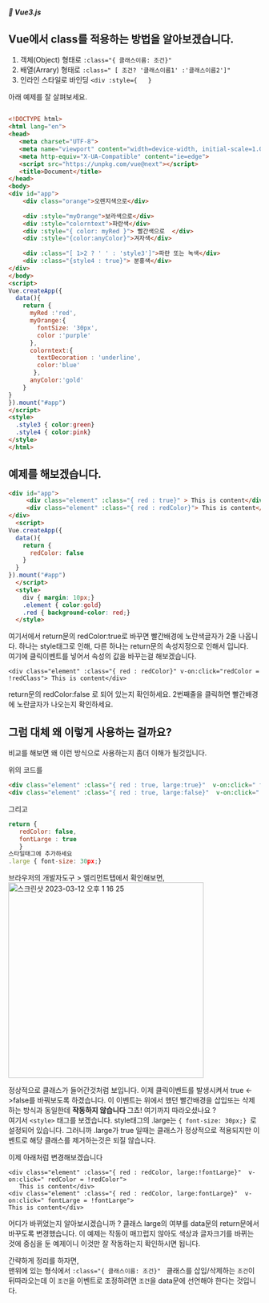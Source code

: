 ##### 🌵 Vue3.js

## Vue에서 class를 적용하는 방법을 알아보겠습니다.

1. 객체(Object) 형태로 
``` :class="{ 클래스이름: 조건}"  ```
2. 배열(Arrary) 형태로
``` :class=" [ 조건? '클래스이름1' :'클래스이름2']"  ```
3. 인라인 스타일로 바인딩
``` <div :style={   }  ``` 


아래 예제를 잘 살펴보세요. 
``` html

<!DOCTYPE html>
<html lang="en">
<head>
   <meta charset="UTF-8">
   <meta name="viewport" content="width=device-width, initial-scale=1.0">
   <meta http-equiv="X-UA-Compatible" content="ie=edge">
   <script src="https://unpkg.com/vue@next"></script>
   <title>Document</title>
</head>
<body>
<div id="app">
    <div class="orange">오렌지색으로</div>
   
    <div :style="myOrange">보라색으로</div>
    <div :style="colorntext">파란색</div>
    <div :style="{ color: myRed }"> 빨간색으로  </div>
    <div :style="{color:anyColor}">겨자색</div>
   
    <div :class="[ 1>2 ? ' ' : 'style3']">파란 또는 녹색</div>
    <div :class="{style4 : true}"> 분홍색</div>
</div>
</body>
<script> 
Vue.createApp({
  data(){
    return {
      myRed :'red',
      myOrange:{
        fontSize: '30px',
        color :'purple'
      },
      colorntext:{
        textDecoration : 'underline',
        color:'blue'
       },
      anyColor:'gold'
    }   
}
}).mount("#app")
</script>
<style>
  .style3 { color:green}
  .style4 { color:pink}
</style>
</html>
```

## 예제를 해보겠습니다.

``` html
<div id="app">
     <div class="element" :class="{ red : true}" > This is content</div>
     <div class="element" :class="{ red : redColor}"> This is content</div>
</div>
  <script>
Vue.createApp({
  data(){
    return {
      redColor: false
    }
  }
}).mount("#app")
  </script>
  <style>
    div { margin: 10px;}
    .element { color:gold}
    .red { background-color: red;}
  </style>
```
여기서에서 return문의 redColor:true로 바꾸면 빨간배경에 노란색글자가 2줄 나옵니다. 하나는 style태그로 인해, 다른 하나는 return문의 속성지정으로 인해서 입니다.   
여기에 클릭이벤트를 넣어서 속성의 값을 바꾸는걸 해보겠습니다.  

``` <div class="element" :class="{ red : redColor}" v-on:click="redColor = !redClass"> This is content</div> ```  
      
return문의 redColor:false 로 되어 있는지 확인하세요. 2번째줄을 클릭하면 빨간배경에 노란글자가 나오는지 확인하세요.

## 그럼 대체 왜 이렇게 사용하는 걸까요?
비교를 해보면 왜 이런 방식으로 사용하는지 좀더 이해가 될것입니다. 

위의 코드를
``` html
<div class="element" :class="{ red : true, large:true}"  v-on:click=" fontLarge= !fontLarge"> This is content</div>
<div class="element" :class="{ red : true, large:false}"  v-on:click=" large= !large"> This is content</div>
```   
그리고 
``` javascript
return {
   redColor: false,
   fontLarge : true
   }
스타일태그에 추가하세요
.large { font-size: 30px;}
``` 
브라우저의 개발자도구 > 엘리먼트탭에서 확인해보면,   
<img width="390" alt="스크린샷 2023-03-12 오후 1 16 25" src="https://user-images.githubusercontent.com/48478079/224524003-04fcdd47-f8cd-42c8-b844-97f9ea9c0e2c.png">

정상적으로 클래스가 들어간것처럼 보입니다. 이제 클릭이벤트를 발생시켜서 true <->false를 바꿔보도록 하겠습니다. 이 이벤트는 위에서 했던 빨간배경을 삽입또는 삭제하는 방식과 동일한데 <b> 작동하지 않습니다 </b> 그쵸! 여기까지 따라오셨나요 ?   
여기서 ```<style>``` 태그를 보겠습니다.  style태그의 .large는 ``` { font-size: 30px;}  ```로 설정되어 있습니다. 그러니까 .large가 true 일때는 클래스가 정상적으로 적용되지만 이벤트로 해당 클래스를 제거하는것은 되질 않습니다.   

이제 아래처럼 변경해보겠습니다  
```  
<div class="element" :class="{ red : redColor, large:!fontLarge}"  v-on:click=" redColor = !redColor"> 
   This is content</div>
<div class="element" :class="{ red : redColor, large:fontLarge}"  v-on:click=" fontLarge = !fontLarge"> 
This is content</div>
```   
어디가 바뀌었는지 알아보시겠습니까 ?
클래스 large의 여부를 data문의 return문에서 바꾸도록 변경했습니다.  이 예제는 작동이 매끄럽지 않아도 색상과 글자크기를 바뀌는 것에 중심을 둔 예제이니 이것만 잘 작동하는지 확인하시면 됩니다.    

간략하게 정리를 하자면,   
맨위에 있는 형식에서   ``` :class="{ 클래스이름: 조건}"  ``` 클래스를 삽입/삭제하는 ``` 조건 ```이 뒤따라오는데 이 ``` 조건 ```을 이벤트로 조정하려면 ``` 조건 ```을 data문에 선언해야 한다는 것입니다.  





